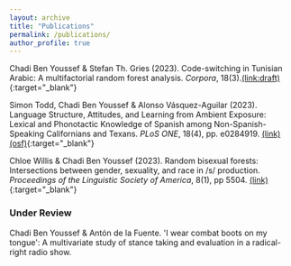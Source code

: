 ```yaml
---
layout: archive
title: "Publications"
permalink: /publications/
author_profile: true
---
```


Chadi Ben Youssef &  Stefan Th. Gries (2023). Code-switching in Tunisian Arabic: A multifactorial random forest analysis. *Corpora*, 18(3).[(link:draft)](https://cbyoussef.github.io/files/2023_CBY-STG_CSinTunAr_Corpora.pdf){:target="_blank"}

Simon Todd, Chadi Ben Youssef & Alonso Vásquez-Aguilar (2023). Language Structure, Attitudes, and Learning from Ambient Exposure: Lexical and Phonotactic Knowledge of Spanish among Non-Spanish-Speaking Californians and Texans. *PLoS ONE*, 18(4), pp. e0284919. [(link)](https://journals.plos.org/plosone/article?id=10.1371/journal.pone.0284919) [(osf)](https://osf.io/au62c/){:target="_blank"}

Chloe Willis & Chadi Ben Youssef (2023). Random bisexual forests: Intersections between gender, sexuality, and race in /s/ production. *Proceedings of the Linguistic Society of America*, 8(1), pp 5504. [(link)](https://doi.org/10.3765/plsa.v8i1.5504){:target="_blank"}


### Under Review
Chadi Ben Youssef & Antón de la Fuente. 'I wear combat boots on my tongue': A multivariate study of stance taking and evaluation in a radical-right radio show.
